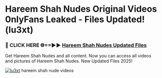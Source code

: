 # Hareem Shah Nudes Original Videos 0nlyFans Leaked - Files Updated! (lu3xt)

<h3>🔴 CLICK HERE 🌐==►► <a href="https://tinyurl.com/yrmya6cz" rel="nofollow">Hareem Shah Nudes Updated Files</a></h3>

Get Hareem Shah Nudes and all content. Now you can access all videos and pictures of Hareem Shah Nudes. New Updated Files 2025!

[![lu3xt](https://i.imgur.com/FMdXYCs.gif)](https://tinyurl.com/yrmya6cz)
hareem shah nude videos